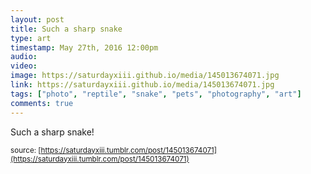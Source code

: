 ```yaml
---
layout: post
title: Such a sharp snake
type: art
timestamp: May 27th, 2016 12:00pm
audio: 
video: 
image: https://saturdayxiii.github.io/media/145013674071.jpg
link: https://saturdayxiii.github.io/media/145013674071.jpg
tags: ["photo", "reptile", "snake", "pets", "photography", "art"]
comments: true
---
```

Such a sharp snake!
 
  
<small>source: [https://saturdayxiii.tumblr.com/post/145013674071](https://saturdayxiii.tumblr.com/post/145013674071)</small>